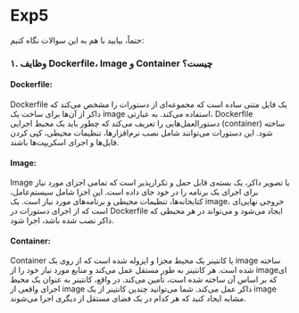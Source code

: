 # Exp5
حتماً، بیایید با هم به این سوالات نگاه کنیم:

### ۱. وظایف Dockerfile، Image و Container چیست؟

#### Dockerfile:
Dockerfile یک فایل متنی ساده است که مجموعه‌ای از دستورات را مشخص می‌کند که داکر از آن‌ها برای ساخت یک image استفاده می‌کند. به عبارتی، Dockerfile دستورالعمل‌هایی را تعریف می‌کند که چطور باید یک محیط اجرایی (container) ساخته شود. این دستورات می‌توانند شامل نصب نرم‌افزارها، تنظیمات محیطی، کپی کردن فایل‌ها و اجرای اسکریپت‌ها باشند.

#### Image:
Image یا تصویر داکر، یک بسته‌ی قابل حمل و تکرارپذیر است که تمامی اجزای مورد نیاز برای اجرای یک برنامه را در خود جای داده است. این اجزا شامل سیستم‌عامل، کتابخانه‌ها، تنظیمات محیطی و برنامه‌های مورد نیاز است. یک image، خروجی نهایی‌ای است که از اجرای دستورات در Dockerfile ایجاد می‌شود و می‌تواند در هر محیطی که داکر نصب شده باشد، اجرا شود.

#### Container:
Container یا کانتینر یک محیط مجزا و ایزوله شده است که از روی یک image ساخته شده است. هر کانتینر به طور مستقل عمل می‌کند و منابع مورد نیاز خود را از image‌ای که بر اساس آن ساخته شده است، تأمین می‌کند. در واقع، کانتینر به عنوان یک محیط اجرای واقعی از image داکر عمل می‌کند. شما می‌توانید چندین کانتینر از یک image مشابه ایجاد کنید که هر کدام در یک فضای مستقل از دیگری اجرا می‌شوند.

